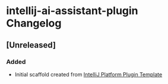 <!-- Keep a Changelog guide -> https://keepachangelog.com -->

# intellij-ai-assistant-plugin Changelog

## [Unreleased]
### Added
- Initial scaffold created from [IntelliJ Platform Plugin Template](https://github.com/JetBrains/intellij-platform-plugin-template)
